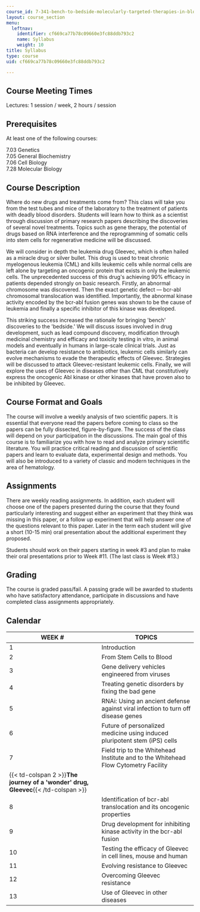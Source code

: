 ```yaml
---
course_id: 7-341-bench-to-bedside-molecularly-targeted-therapies-in-blood-disorders-and-malignancy-fall-2009
layout: course_section
menu:
  leftnav:
    identifier: cf669ca77b78c09660e3fc88ddb793c2
    name: Syllabus
    weight: 10
title: Syllabus
type: course
uid: cf669ca77b78c09660e3fc88ddb793c2

---
```


Course Meeting Times
--------------------

Lectures: 1 session / week, 2 hours / session

Prerequisites
-------------

At least one of the following courses:

7.03 Genetics  
7.05 General Biochemistry  
7.06 Cell Biology  
7.28 Molecular Biology

Course Description
------------------

Where do new drugs and treatments come from? This class will take you from the test tubes and mice of the laboratory to the treatment of patients with deadly blood disorders. Students will learn how to think as a scientist through discussion of primary research papers describing the discoveries of several novel treatments. Topics such as gene therapy, the potential of drugs based on RNA interference and the reprogramming of somatic cells into stem cells for regenerative medicine will be discussed.

We will consider in depth the leukemia drug Gleevec, which is often hailed as a miracle drug or silver bullet. This drug is used to treat chronic myelogenous leukemia (CML) and kills leukemic cells while normal cells are left alone by targeting an oncogenic protein that exists in only the leukemic cells. The unprecedented success of this drug's achieving 90% efficacy in patients depended strongly on basic research. Firstly, an abnormal chromosome was discovered. Then the exact genetic defect — bcr-abl chromosomal translocation was identified. Importantly, the abnormal kinase activity encoded by the bcr-abl fusion genes was shown to be the cause of leukemia and finally a specific inhibitor of this kinase was developed.

This striking success increased the rationale for bringing 'bench' discoveries to the 'bedside.' We will discuss issues involved in drug development, such as lead compound discovery, modification through medicinal chemistry and efficacy and toxicity testing in vitro, in animal models and eventually in humans in large-scale clinical trials. Just as bacteria can develop resistance to antibiotics, leukemic cells similarly can evolve mechanisms to evade the therapeutic effects of Gleevec. Strategies will be discussed to attack Gleevec-resistant leukemic cells. Finally, we will explore the uses of Gleevec in diseases other than CML that constitutively express the oncogenic Abl kinase or other kinases that have proven also to be inhibited by Gleevec.

Course Format and Goals
-----------------------

The course will involve a weekly analysis of two scientific papers. It is essential that everyone read the papers before coming to class so the papers can be fully dissected, figure-by-figure. The success of the class will depend on your participation in the discussions. The main goal of this course is to familiarize you with how to read and analyze primary scientific literature. You will practice critical reading and discussion of scientific papers and learn to evaluate data, experimental design and methods. You will also be introduced to a variety of classic and modern techniques in the area of hematology.

Assignments
-----------

There are weekly reading assignments. In addition, each student will choose one of the papers presented during the course that they found particularly interesting and suggest either an experiment that they think was missing in this paper, or a follow up experiment that will help answer one of the questions relevant to this paper. Later in the term each student will give a short (10-15 min) oral presentation about the additional experiment they proposed.

Students should work on their papers starting in week #3 and plan to make their oral presentations prior to Week #11. (The last class is Week #13.)

Grading
-------

The course is graded pass/fail. A passing grade will be awarded to students who have satisfactory attendance, participate in discussions and have completed class assignments appropriately.

Calendar
--------

| WEEK # | TOPICS |
| --- | --- |
| 1 | Introduction |
| 2 | From Stem Cells to Blood |
| 3 | Gene delivery vehicles engineered from viruses |
| 4 | Treating genetic disorders by fixing the bad gene |
| 5 | RNAi: Using an ancient defense against viral infection to turn off disease genes |
| 6 | Future of personalized medicine using induced pluripotent stem (iPS) cells |
| 7 | Field trip to the Whitehead Institute and to the Whitehead Flow Cytometry Facility |
| {{< td-colspan 2 >}}**The journey of a 'wonder' drug, Gleevec**{{< /td-colspan >}} ||
| 8 | Identification of bcr-abl translocation and its oncogenic properties |
| 9 | Drug development for inhibiting kinase activity in the bcr-abl fusion |
| 10 | Testing the efficacy of Gleevec in cell lines, mouse and human |
| 11 | Evolving resistance to Gleevec |
| 12 | Overcoming Gleevec resistance |
| 13 | Use of Gleevec in other diseases